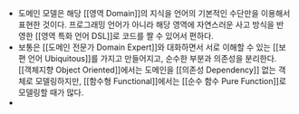 - 도메인 모델은 해당 [[영역 Domain]]의 지식을 언어의 기본적인 수단만을 이용해서 표현한 것이다. 프로그래밍 언어가 아니라 해당 영역에 자연스러운 사고 방식을 반영한  [[영역 특화 언어 DSL]]로 코드를 짤 수 있어서 편하다.
- 보통은 [[도메인 전문가 Domain Expert]]와 대화하면서 서로 이해할 수 있는 [[보편 언어 Ubiquitous]]를 가지고 만들어지고, 순수한 부분과 의존성을 분리한다.
  [[객체지향 Object Oriented]]에서는 도메인을 [[의존성 Dependency]] 없는 객체로 모델링하지만, [[함수형 Functional]]에서는 [[순수 함수 Pure Function]]로 모델링할 때가 많다.
-